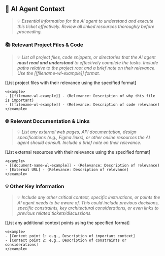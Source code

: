 ## 🤖 AI Agent Context
> 💡 *Essential information for the AI agent to understand and execute this ticket effectively. Review all linked resources thoroughly before proceeding.*

### 📚 Relevant Project Files & Code
> 💡 *List all project files, code snippets, or directories that the AI agent **must read and understand** to effectively complete the tasks. Include paths relative to the project root and a brief note on their relevance. Use the [[filename-wl-example]] format.*

[List project files with their relevance using the specified format]

```
<example>
- [[filename-wl-example]] - (Relevance: Description of why this file is important)
- [[filename-wl-example]] - (Relevance: Description of code relevance)
</example>
```

### 🌐 Relevant Documentation & Links
> 💡 *List any external web pages, API documentation, design specifications (e.g., Figma links), or other online resources the AI agent should consult. Include a brief note on their relevance.*

[List external resources with their relevance using the specified format]

```
<example>
- [[document-name-wl-example]] - (Relevance: Description of relevance)
- [External URL] - (Relevance: Description of relevance)
</example>
```

### 💡 Other Key Information
> 💡 *Include any other critical context, specific instructions, or points the AI agent needs to be aware of. This could include previous decisions, specific constraints, key architectural considerations, or even links to previous related tickets/discussions.*

[List any additional context points using the specified format]

```
<example>
- [Context point 1: e.g., Description of important context]
- [Context point 2: e.g., Description of constraints or considerations]
</example>
```
